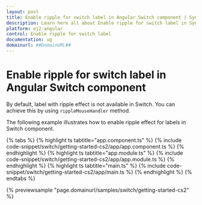 ```yaml
---
layout: post
title: Enable ripple for switch label in Angular Switch component | Syncfusion
description: Learn here all about Enable ripple for switch label in Syncfusion Angular Switch component of Syncfusion Essential JS 2 and more.
platform: ej2-angular
control: Enable ripple for switch label 
documentation: ug
domainurl: ##DomainURL##
---
```


# Enable ripple for switch label in Angular Switch component

By default, label with ripple effect is not available in Switch. You can achieve this by using `rippleMouseHandler` method.

The following example illustrates how to enable ripple effect for labels in Switch component.

{% tabs %}
{% highlight ts tabtitle="app.component.ts" %}
{% include code-snippet/switch/getting-started-cs2/app/app.component.ts %}
{% endhighlight %}
{% highlight ts tabtitle="app.module.ts" %}
{% include code-snippet/switch/getting-started-cs2/app/app.module.ts %}
{% endhighlight %}
{% highlight ts tabtitle="main.ts" %}
{% include code-snippet/switch/getting-started-cs2/app/main.ts %}
{% endhighlight %}
{% endtabs %}
  
{% previewsample "page.domainurl/samples/switch/getting-started-cs2" %}